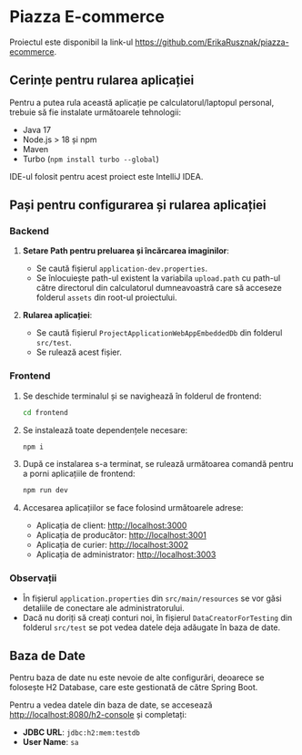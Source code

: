 
# Piazza E-commerce

Proiectul este disponibil la link-ul https://github.com/ErikaRusznak/piazza-ecommerce.

## Cerințe pentru rularea aplicației

Pentru a putea rula această aplicație pe calculatorul/laptopul personal, trebuie să fie instalate următoarele tehnologii:
- Java 17
- Node.js > 18 și npm
- Maven
- Turbo (`npm install turbo --global`)

IDE-ul folosit pentru acest proiect este IntelliJ IDEA.

## Pași pentru configurarea și rularea aplicației

### Backend

1. **Setare Path pentru preluarea și încărcarea imaginilor**:
    - Se caută fișierul `application-dev.properties`.
    - Se înlocuiește path-ul existent la variabila `upload.path` cu path-ul către directorul din calculatorul dumneavoastră care să acceseze folderul `assets` din root-ul proiectului.

2. **Rularea aplicației**:
    - Se caută fișierul `ProjectApplicationWebAppEmbeddedDb` din folderul `src/test`.
    - Se rulează acest fișier.

### Frontend

1. Se deschide terminalul și se navighează în folderul de frontend:
    ```sh
    cd frontend
    ```

2. Se instalează toate dependențele necesare:
    ```sh
    npm i
    ```

3. După ce instalarea s-a terminat, se rulează următoarea comandă pentru a porni aplicațiile de frontend:
    ```sh
    npm run dev
    ```

4. Accesarea aplicațiilor se face folosind următoarele adrese:
    - Aplicația de client: [http://localhost:3000](http://localhost:3000)
    - Aplicația de producător: [http://localhost:3001](http://localhost:3001)
    - Aplicația de curier: [http://localhost:3002](http://localhost:3002)
    - Aplicația de administrator: [http://localhost:3003](http://localhost:3003)

### Observații

 - În fișierul `application.properties` din `src/main/resources` se vor găsi detaliile de conectare ale administratorului.
 - Dacă nu doriți să creați conturi noi, în fișierul `DataCreatorForTesting` din folderul `src/test` se pot vedea datele deja adăugate în baza de date.

## Baza de Date

Pentru baza de date nu este nevoie de alte configurări, deoarece se folosește H2 Database, care este gestionată de către Spring Boot.

Pentru a vedea datele din baza de date, se accesează [http://localhost:8080/h2-console](http://localhost:8080/h2-console) și completați:
- **JDBC URL**: `jdbc:h2:mem:testdb`
- **User Name**: `sa`
